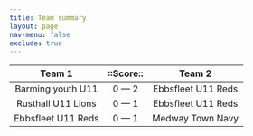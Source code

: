 ```yaml
---
title: Team summary
layout: page
nav-menu: false
exclude: true
---
```




|       Team 1       |  ::Score::  |       Team 2       |
|:------------------:|:-----------:|:------------------:|
| Barming youth U11  | 0 &mdash; 2 | Ebbsfleet U11 Reds |
| Rusthall U11 Lions | 0 &mdash; 1 | Ebbsfleet U11 Reds |
| Ebbsfleet U11 Reds | 0 &mdash; 1 |  Medway Town Navy  |

 <br /><br /><br />